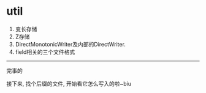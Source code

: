 







# util

1. 变长存储
2. Z存储
3. DirectMonotonicWriter及内部的DirectWriter.
4. field相关的三个文件格式

---

完事的


接下来, 找个后缀的文件, 开始看它怎么写入的啦~biu